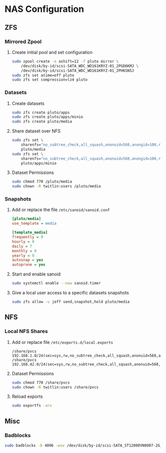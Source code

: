 # NAS Configuration

## ZFS

### Mirrored Zpool

1. Create initial pool and set configuration

    ```sh
    sudo zpool create -o ashift=12 -f pluto mirror \
        /dev/disk/by-id/scsi-SATA_WDC_WD161KRYZ-01_2PGD6KMJ \
        /dev/disk/by-id/scsi-SATA_WDC_WD161KRYZ-01_2PH6SN5J
    sudo zfs set atime=off pluto
    sudo zfs set compression=lz4 pluto
    ```

### Datasets

1. Create datasets

    ```sh
    sudo zfs create pluto/apps
    sudo zfs create pluto/apps/minio
    sudo zfs create pluto/media
    ```

2. Share dataset over NFS

    ```sh
    sudo zfs set \
        sharenfs="no_subtree_check,all_squash,anonuid=568,anongid=100,rw=@192.168.1.0/24,rw=@10.0.42.0/24,rw=@10.10.10.0/24" \
        pluto/media
    sudo zfs set \
        sharenfs="no_subtree_check,all_squash,anonuid=568,anongid=100,rw=@192.168.1.0/24,rw=@10.0.42.0/24,rw=@10.10.10.0/24" \
        pluto/apps/minio
    ```

3. Dataset Permissions

    ```sh
    sudo chmod 770 /pluto/media
    sudo chown -R twitlin:users /pluto/media
    ```

### Snapshots

1. Add or replace the file `/etc/sanoid/sanoid.conf`

    ```ini
    [pluto/media]
    use_template = media

    [template_media]
    frequently = 0
    hourly = 0
    daily = 7
    monthly = 0
    yearly = 0
    autosnap = yes
    autoprune = yes
    ```

2. Start and enable sanoid

    ```sh
    sudo systemctl enable --now sanoid.timer
    ```

3. Give a local user access to a specific datasets snapshots

    ```sh
    sudo zfs allow -u jeff send,snapshot,hold pluto/media
    ```

## NFS

### Local NFS Shares

1. Add or replace file `/etc/exports.d/local.exports`

    ```text
    /share/pvcs 192.168.1.0/24(sec=sys,rw,no_subtree_check,all_squash,anonuid=568,anongid=100)
    /share/pvcs 192.168.42.0/24(sec=sys,rw,no_subtree_check,all_squash,anonuid=568,anongid=100)
    ```

2. Dataset Permissions

    ```sh
    sudo chmod 770 /share/pvcs
    sudo chown -R twitlin:users /share/pvcs
    ```

3. Reload exports

    ```sh
    sudo exportfs -arv
    ```

## Misc

### Badblocks

```sh
sudo badblocks -b 4096 -wsv /dev/disk/by-id/scsi-SATA_ST12000VN0007-2G_ZJV01MC5
```

